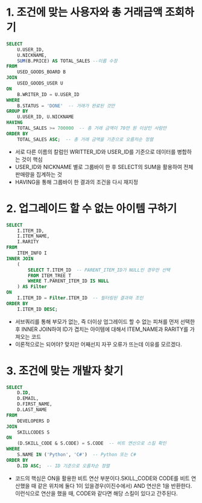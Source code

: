# 1. 조건에 맞는 사용자와 총 거래금액 조회하기
```SQL
SELECT 
    U.USER_ID,
    U.NICKNAME,  
    SUM(B.PRICE) AS TOTAL_SALES --이름 수정
FROM 
    USED_GOODS_BOARD B
JOIN 
    USED_GOODS_USER U
ON 
    B.WRITER_ID = U.USER_ID
WHERE 
    B.STATUS = 'DONE'  -- 거래가 완료된 것만 
GROUP BY 
    U.USER_ID, U.NICKNAME  
HAVING 
    TOTAL_SALES >= 700000  -- 총 거래 금액이 70만 원 이상인 사람만
ORDER BY 
    TOTAL_SALES ASC;  -- 총 거래 금액을 기준으로 오름차순 정렬 
```
- 서로 다른 이름의 칼럼인 WRITTER_ID와 USER_ID를 기준으로 데이터를 병합하는 것이 핵심
- USER_ID와 NICKNAME 별로 그룹바이 한 후 SELECT의 SUM을 활용하여 전체 판매량을 집계하는 것
- HAVING을 통해 그룹바이 한 결과의 조건을 다시 재지정

# 2. 업그레이드 할 수 없는 아이템 구하기
```SQL
SELECT 
    I.ITEM_ID, 
    I.ITEM_NAME, 
    I.RARITY
FROM 
    ITEM_INFO I
INNER JOIN 
    (
        SELECT T.ITEM_ID  -- PARENT_ITEM_ID가 NULL인 경우만 선택
        FROM ITEM_TREE T
        WHERE T.PARENT_ITEM_ID IS NULL
    ) AS Filter
ON 
    I.ITEM_ID = Filter.ITEM_ID  -- 필터링된 결과와 조인
ORDER BY 
    I.ITEM_ID DESC;
```
- 서브쿼리를 통해 부모가 없는, 즉 더이상 업그레이드 할 수 없는 피쳐를 먼저 선택한 후 INNER JOIN하여 ID가 겹치는 아이템에 대해서 ITEM_NAME과 RARITY를 가져오는 코드
- 이론적으로는 되어야? 맞지만 어째선지 자꾸 오류가 뜨는데 이유를 모르겠다.

# 3. 조건에 맞는 개발자 찾기
```SQL
SELECT 
    D.ID,
    D.EMAIL,
    D.FIRST_NAME,
    D.LAST_NAME
FROM 
    DEVELOPERS D
JOIN 
    SKILLCODES S
ON 
    (D.SKILL_CODE & S.CODE) = S.CODE  -- 비트 연산으로 스킬 확인
WHERE 
    S.NAME IN ('Python', 'C#')  -- Python 또는 C# 
ORDER BY 
    D.ID ASC;  -- ID 기준으로 오름차순 정렬
```
- 코드의 핵심은 ON을 활용한 비트 연산 부분이다.SKILL_CODE와 CODE를 비트 연산했을 때 같은 위치에 둘다 1이 있을경우(이진수에서) AND 연산은 1을 반환한다. 이런식으로 연산을 했을 때, CODE와 같다면 해당 스킬이 있다고 간주된다.